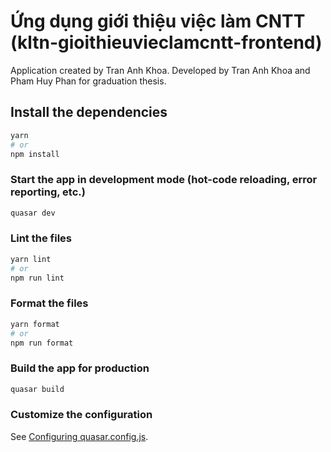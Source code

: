 # Ứng dụng giới thiệu việc làm CNTT (kltn-gioithieuvieclamcntt-frontend)

Application created by Tran Anh Khoa. Developed by Tran Anh Khoa and Pham Huy Phan for graduation thesis.

## Install the dependencies

```bash
yarn
# or
npm install
```

### Start the app in development mode (hot-code reloading, error reporting, etc.)

```bash
quasar dev
```

### Lint the files

```bash
yarn lint
# or
npm run lint
```

### Format the files

```bash
yarn format
# or
npm run format
```

### Build the app for production

```bash
quasar build
```

### Customize the configuration

See [Configuring quasar.config.js](https://v2.quasar.dev/quasar-cli-vite/quasar-config-js).
